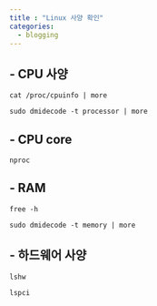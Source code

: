 ```yaml
---
title : "Linux 사양 확인"
categories:
  - blogging
---
```


## - CPU 사양
~~~
cat /proc/cpuinfo | more
~~~
~~~
sudo dmidecode -t processor | more
~~~

## - CPU core
~~~
nproc
~~~

## - RAM
~~~
free -h
~~~
~~~
sudo dmidecode -t memory | more
~~~

## - 하드웨어 사양
~~~
lshw
~~~
~~~
lspci
~~~

